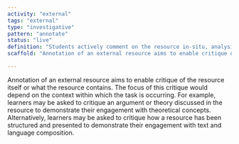 ```yaml
---
activity: "external"
tags: "external"
type: "investigative"
pattern: "annotate"
status: "live"
definition: "Students actively comment on the resource in-situ, analysing the resource and its structure and composition."
scaffold: "Annotation of an external resource aims to enable critique of the resource itself or what the resource contains. The focus of this critique would depend on the context within which the task is occurring. For example, learners may be asked to critique an argument or theory discussed in the resource to demonstrate their engagement with theoretical concepts. Alternatively, learners may be asked to critique how a resource has been structured and presented to demonstrate their engagement with text and language composition."

---
```


Annotation of an external resource aims to enable critique of the resource itself or what the resource contains. The focus of this critique would depend on the context within which the task is occurring. For example, learners may be asked to critique an argument or theory discussed in the resource to demonstrate their engagement with theoretical concepts. Alternatively, learners may be asked to critique how a resource has been structured and presented to demonstrate their engagement with text and language composition.
